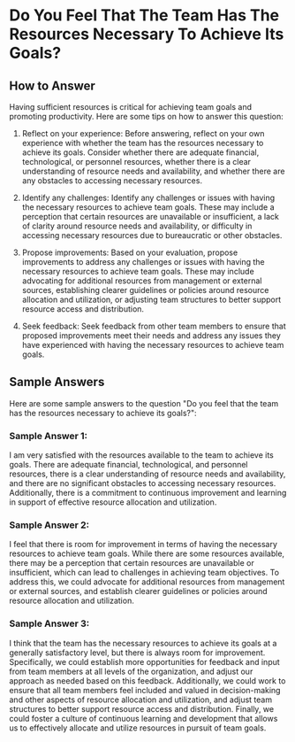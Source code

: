 Do You Feel That The Team Has The Resources Necessary To Achieve Its Goals?
==================================================================================================

How to Answer
-------------

Having sufficient resources is critical for achieving team goals and promoting productivity. Here are some tips on how to answer this question:

1. Reflect on your experience: Before answering, reflect on your own experience with whether the team has the resources necessary to achieve its goals. Consider whether there are adequate financial, technological, or personnel resources, whether there is a clear understanding of resource needs and availability, and whether there are any obstacles to accessing necessary resources.

2. Identify any challenges: Identify any challenges or issues with having the necessary resources to achieve team goals. These may include a perception that certain resources are unavailable or insufficient, a lack of clarity around resource needs and availability, or difficulty in accessing necessary resources due to bureaucratic or other obstacles.

3. Propose improvements: Based on your evaluation, propose improvements to address any challenges or issues with having the necessary resources to achieve team goals. These may include advocating for additional resources from management or external sources, establishing clearer guidelines or policies around resource allocation and utilization, or adjusting team structures to better support resource access and distribution.

4. Seek feedback: Seek feedback from other team members to ensure that proposed improvements meet their needs and address any issues they have experienced with having the necessary resources to achieve team goals.

Sample Answers
--------------

Here are some sample answers to the question "Do you feel that the team has the resources necessary to achieve its goals?":

### Sample Answer 1:

I am very satisfied with the resources available to the team to achieve its goals. There are adequate financial, technological, and personnel resources, there is a clear understanding of resource needs and availability, and there are no significant obstacles to accessing necessary resources. Additionally, there is a commitment to continuous improvement and learning in support of effective resource allocation and utilization.

### Sample Answer 2:

I feel that there is room for improvement in terms of having the necessary resources to achieve team goals. While there are some resources available, there may be a perception that certain resources are unavailable or insufficient, which can lead to challenges in achieving team objectives. To address this, we could advocate for additional resources from management or external sources, and establish clearer guidelines or policies around resource allocation and utilization.

### Sample Answer 3:

I think that the team has the necessary resources to achieve its goals at a generally satisfactory level, but there is always room for improvement. Specifically, we could establish more opportunities for feedback and input from team members at all levels of the organization, and adjust our approach as needed based on this feedback. Additionally, we could work to ensure that all team members feel included and valued in decision-making and other aspects of resource allocation and utilization, and adjust team structures to better support resource access and distribution. Finally, we could foster a culture of continuous learning and development that allows us to effectively allocate and utilize resources in pursuit of team goals.
